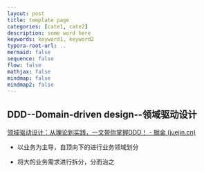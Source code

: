 ```yaml
---
layout: post
title: template page
categories: [cate1, cate2]
description: some word here
keywords: keyword1, keyword2
typora-root-url: ..
mermaid: false
sequence: false
flow: false
mathjax: false
mindmap: false
mindmap2: false
---
```


## DDD--Domain-driven design--领域驱动设计

[领域驱动设计：从理论到实践，一文带你掌握DDD！ - 掘金 (juejin.cn)](https://juejin.cn/post/7034480747683512357)

- 以业务为主导，自顶向下的进行业务领域划分

- 将大的业务需求进行拆分，分而治之

  